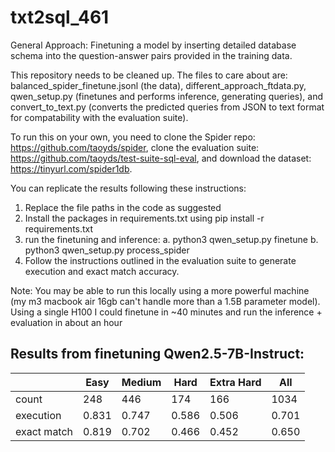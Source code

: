 # txt2sql_461

General Approach: Finetuning a model by inserting detailed database schema into the question-answer pairs provided in the training data.

This repository needs to be cleaned up. The files to care about are: balanced_spider_finetune.jsonl (the data), different_approach_ftdata.py, qwen_setup.py (finetunes and performs inference, generating queries), and convert_to_text.py (converts the predicted queries from JSON to text format for compatability with the evaluation suite).

To run this on your own, you need to clone the Spider repo: https://github.com/taoyds/spider, clone the evaluation suite: https://github.com/taoyds/test-suite-sql-eval, and download the dataset: https://tinyurl.com/spider1db.

You can replicate the results following these instructions:
1. Replace the file paths in the code as suggested 
2. Install the packages in requirements.txt using pip install -r requirements.txt
3. run the finetuning and inference:
   a. python3 qwen_setup.py finetune
   b. python3 qwen_setup.py process_spider
4. Follow the instructions outlined in the evaluation suite to generate execution and exact match accuracy.

Note: You may be able to run this locally using a more powerful machine (my m3 macbook air 16gb can't handle more than a 1.5B parameter model). Using a single H100 I could finetune in ~40 minutes and run the inference + evaluation in about an hour

## Results from finetuning Qwen2.5-7B-Instruct:
|               | Easy  | Medium | Hard | Extra Hard | All  |
|---------------|-------|--------|------|------------|------|
| count         | 248   | 446    | 174  | 166        | 1034 |
| execution     | 0.831 | 0.747  | 0.586| 0.506      | 0.701|
| exact match   | 0.819 | 0.702  | 0.466| 0.452      | 0.650|

